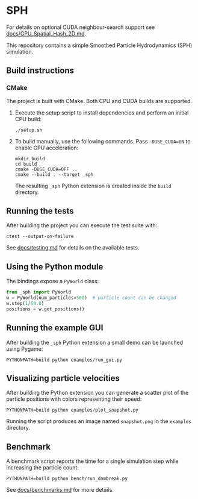 # SPH

For details on optional CUDA neighbour-search support see [docs/GPU_Spatial_Hash_2D.md](docs/GPU_Spatial_Hash_2D.md).

This repository contains a simple Smoothed Particle Hydrodynamics (SPH) simulation.

## Build instructions

### CMake

The project is built with CMake. Both CPU and CUDA builds are supported.

1. Execute the setup script to install dependencies and perform an initial
   CPU build:

   ```console
   ./setup.sh
   ```

2. To build manually, use the following commands. Pass `-DUSE_CUDA=ON` to
   enable GPU acceleration:

   ```console
   mkdir build
   cd build
   cmake -DUSE_CUDA=OFF ..
   cmake --build . --target _sph
   ```

   The resulting `_sph` Python extension is created inside the `build`
   directory.

## Running the tests

After building the project you can execute the test suite with:

```console
ctest --output-on-failure
```

See [docs/testing.md](docs/testing.md) for details on the available tests.

## Using the Python module

The bindings expose a `PyWorld` class:

```python
from _sph import PyWorld
w = PyWorld(num_particles=500)  # particle count can be changed
w.step(1/60.0)
positions = w.get_positions()
```

## Running the example GUI

After building the `_sph` Python extension a small demo can be launched
using Pygame:

```console
PYTHONPATH=build python examples/run_gui.py
```

## Visualizing particle velocities

After building the Python extension you can generate a scatter plot of the
particle positions with colors representing their speed:

```console
PYTHONPATH=build python examples/plot_snapshot.py
```

Running the script produces an image named `snapshot.png` in the
`examples` directory.

## Benchmark

A benchmark script reports the time for a single simulation step while
increasing the particle count:

```console
PYTHONPATH=build python bench/run_dambreak.py
```

See [docs/benchmarks.md](docs/benchmarks.md) for more details.
